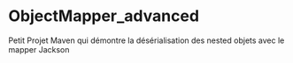 # ObjectMapper_advanced
Petit Projet Maven qui démontre la désérialisation des nested objets avec le mapper Jackson
